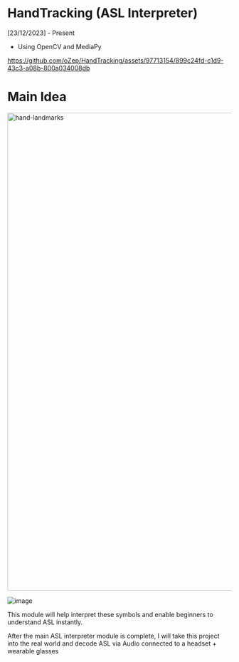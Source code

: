 # HandTracking (ASL Interpreter)

[23/12/2023] - Present

- Using OpenCV and MediaPy

https://github.com/oZep/HandTracking/assets/97713154/899c24fd-c1d9-43c3-a08b-800a034008db


# Main Idea
<img width="1073" alt="hand-landmarks" src="https://github.com/oZep/HandTracking/assets/97713154/cd23c2fd-d38d-4bfe-b095-496a580b42c3">

![image](https://github.com/oZep/HandTracking/assets/97713154/a7412c7e-72fe-49c8-8981-b5f996b71e01)

This module will help interpret these symbols and enable beginners to understand ASL instantly. 

After the main ASL interpreter module is complete, I will take this project into the real world and decode ASL via Audio connected to a headset + wearable glasses
